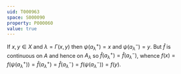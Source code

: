 ```yaml
---
uid: T000963
space: S000090
property: P000060
value: true
---
```


If $x,y \in X$ and $\lambda = \Gamma(x,y)$ then $\psi(a^+_\lambda)=x$ and  $\psi(a^-_\lambda)=y$. But $\hat{f}$ is continuous on $A$ and hence on $A_\lambda$ so $\hat{f}(a^+_\lambda) = \hat{f}(a^-_\lambda)$, whence $f(x) = f(\psi(a^+_\lambda)) = \hat{f}(a^+_\lambda) = \hat{f}(a^-_\lambda) = f(\psi(a^-_\lambda)) = f(y)$.

